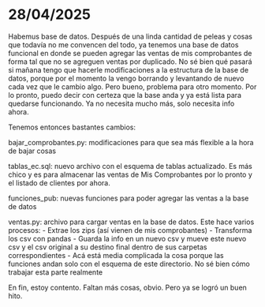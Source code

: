 # 28/04/2025

Habemus base de datos. Después de una linda cantidad de peleas y cosas que todavía no me convencen del todo, ya tenemos una base de datos funcional en donde se pueden agregar las ventas de mis comprobantes de forma tal que no se agreguen ventas por duplicado. No sé bien qué pasará si mañana tengo que hacerle modificaciones a la estructura de la base de datos, porque por el momento la vengo borrando y levantando de nuevo cada vez que le cambio algo. Pero bueno, problema para otro momento. Por lo pronto, puedo decir con certeza que la base anda y ya está lista para quedarse funcionando. Ya no necesita mucho más, solo necesita info ahora.

Tenemos entonces bastantes cambios:

bajar_comprobantes.py: modificaciones para que sea más flexible a la hora de bajar cosas

tablas_ec.sql: nuevo archivo con el esquema de tablas actualizado. Es más chico y es para almacenar las ventas de Mis Comprobantes por lo pronto y el listado de clientes por ahora.

funciones_pub: nuevas funciones para poder agregar las ventas a la base de datos

ventas.py: archivo para cargar ventas en la base de datos.
Este hace varios procesos:
    - Extrae los zips (así vienen de mis comprobantes)
    - Transforma los csv con pandas
    - Guarda la info en un nuevo csv y mueve este nuevo csv y el csv original a su destino final dentro de sus carpetas correspondientes
      - Acá está media complicada la cosa porque las funciones andan solo con el esquema de este directorio. No sé bien cómo trabajar esta parte realmente

En fin, estoy contento. Faltan más cosas, obvio. Pero ya se logró un buen hito.

